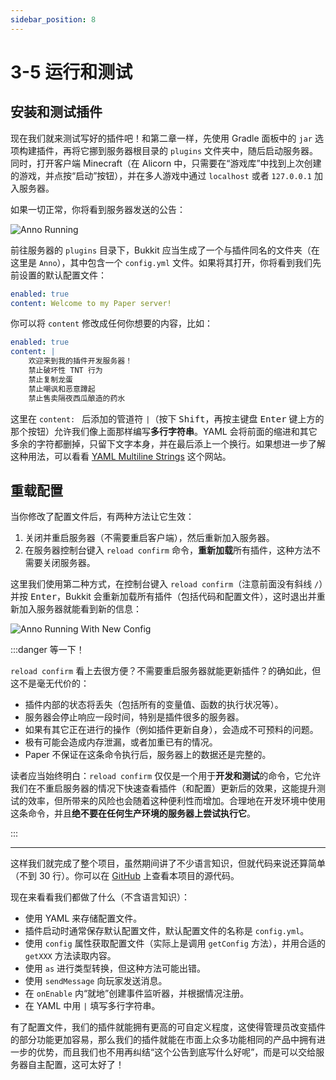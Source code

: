 ```yaml
---
sidebar_position: 8
---
```


# 3-5 运行和测试

## 安装和测试插件

现在我们就来测试写好的插件吧！和第二章一样，先使用 Gradle 面板中的 `jar` 选项构建插件，再将它挪到服务器根目录的 `plugins` 文件夹中，随后启动服务器。同时，打开客户端 Minecraft（在 Alicorn 中，只需要在“游戏库”中找到上次创建的游戏，并点按“启动”按钮），并在多人游戏中通过 `localhost` 或者 `127.0.0.1` 加入服务器。

如果一切正常，你将看到服务器发送的公告：

![Anno Running](/img/contents/anno-1.png)

前往服务器的 `plugins` 目录下，Bukkit 应当生成了一个与插件同名的文件夹（在这里是 `Anno`），其中包含一个 `config.yml` 文件。如果将其打开，你将看到我们先前设置的默认配置文件：

```yaml
enabled: true
content: Welcome to my Paper server!
```

你可以将 `content` 修改成任何你想要的内容，比如：

```yaml
enabled: true
content: |
    欢迎来到我的插件开发服务器！
    禁止破坏性 TNT 行为
    禁止复制龙蛋
    禁止嘲讽和恶意蹲起
    禁止售卖隔夜西瓜酿造的药水
```

这里在 `content: `&nbsp;后添加的管道符 `|`（按下 <kbd>Shift</kbd>，再按主键盘 <kbd>Enter</kbd> 键上方的那个按钮）允许我们像上面那样编写**多行字符串**。YAML 会将前面的缩进和其它多余的字符都删掉，只留下文字本身，并在最后添上一个换行。如果想进一步了解这种用法，可以看看 [YAML Multiline Strings](https://yaml-multiline.info/#block-scalars) 这个网站。

## 重载配置

当你修改了配置文件后，有两种方法让它生效：

1. 关闭并重启服务器（不需要重启客户端），然后重新加入服务器。
2. 在服务器控制台键入 `reload confirm` 命令，**重新加载**所有插件，这种方法不需要关闭服务器。

这里我们使用第二种方式，在控制台键入 `reload confirm`（注意前面没有斜线 `/`）并按 <kbd>Enter</kbd>，Bukkit 会重新加载所有插件（包括代码和配置文件），这时退出并重新加入服务器就能看到新的信息：

![Anno Running With New Config](/img/contents/anno-2.png)

:::danger 等一下！

`reload confirm` 看上去很方便？不需要重启服务器就能更新插件？的确如此，但这不是毫无代价的：

- 插件内部的状态将丢失（包括所有的变量值、函数的执行状况等）。
- 服务器会停止响应一段时间，特别是插件很多的服务器。
- 如果有其它正在进行的操作（例如插件更新自身），会造成不可预料的问题。
- 极有可能会造成内存泄漏，或者加重已有的情况。
- Paper 不保证在这条命令执行后，服务器上的数据还是完整的。

读者应当始终明白：`reload confirm` 仅仅是一个用于**开发和测试**的命令，它允许我们在不重启服务器的情况下快速查看插件（和配置）更新后的效果，这能提升测试的效率，但所带来的风险也会随着这种便利性而增加。合理地在开发环境中使用这条命令，并且**绝不要在任何生产环境的服务器上尝试执行它**。

:::

---

这样我们就完成了整个项目，虽然期间讲了不少语言知识，但就代码来说还算简单（不到 30 行）。你可以在 [GitHub](https://github.com/skjsjhb/plugin-diary-again-projects/tree/main/anno) 上查看本项目的源代码。

现在来看看我们都做了什么（不含语言知识）：

- 使用 YAML 来存储配置文件。
- 插件启动时通常保存默认配置文件，默认配置文件的名称是 `config.yml`。
- 使用 `config` 属性获取配置文件（实际上是调用 `getConfig` 方法），并用合适的 `getXXX` 方法读取内容。
- 使用 `as` 进行类型转换，但这种方法可能出错。
- 使用 `sendMessage` 向玩家发送消息。
- 在 `onEnable` 内“就地”创建事件监听器，并根据情况注册。
- 在 YAML 中用 `|` 填写多行字符串。

有了配置文件，我们的插件就能拥有更高的可自定义程度，这使得管理员改变插件的部分功能更加容易，那么我们的插件就能在市面上众多功能相同的产品中拥有进一步的优势，而且我们也不用再纠结“这个公告到底写什么好呢”，而是可以交给服务器自主配置，这可太好了！
